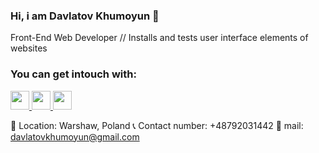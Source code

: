 ### Hi, i am Davlatov Khumoyun 👋
Front-End Web Developer // Installs and tests user interface elements of websites

### You can get intouch with:
<a href="https://www.linkedin.com/in/khumoyun-davlatov">
  <img src="https://www.freeiconspng.com/uploads/linkedin-logo-3.png" width="30px">
</a>
<a href="https://www.instagram.com/davlatovkhumoyun_01">
  <img src="http://www.visioled.net/en/wp-content/uploads/sites/2/2015/04/instagram-Logo-PNG-Transparent-Background-download.png"  width="30px">
</a>
<a href="https://t.me/davlatovs_88">
  <img src="https://upload.wikimedia.org/wikipedia/commons/thumb/8/82/Telegram_logo.svg/512px-Telegram_logo.svg.png" width="30px" > 
</a>

📍  Location: Warshaw, Poland
📞 Contact number: +48792031442
📧 mail: [davlatovkhumoyun@gmail.com](https:://gmail.com/davlatovkhumoyun@gmail.com])











